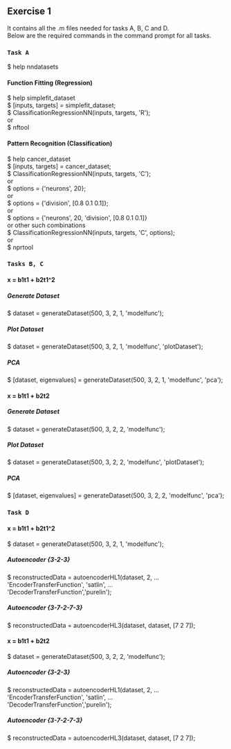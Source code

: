 ## Exercise 1

It contains all the .m files needed for tasks A, B, C and D. <br />
Below are the required commands in the command prompt for all tasks.

### `Task A`

$ help nndatasets

#### Function Fitting (Regression) <br />
$ help simplefit_dataset <br />
$ [inputs, targets] = simplefit_dataset; <br />
$ ClassificationRegressionNN(inputs, targets, 'R'); <br />
or <br />
$ nftool 

#### Pattern Recognition (Classification) <br />
$ help cancer_dataset <br />
$ [inputs, targets] = cancer_dataset; <br />
$ ClassificationRegressionNN(inputs, targets, 'C'); <br />
or <br />
$ options = {'neurons', 20}; <br />
or <br />
$ options = {'division', [0.8 0.1 0.1]}; <br />
or <br />
$ options = {'neurons', 20, 'division', [0.8 0.1 0.1]} <br />
or other such combinations <br />
$ ClassificationRegressionNN(inputs, targets, 'C', options); <br />
or <br />
$ nprtool


### `Tasks B, C`

#### x = b1t1 + b2t1^2 

##### Generate Dataset
$ dataset = generateDataset(500, 3, 2, 1, 'modelfunc');

##### Plot Dataset
$ dataset = generateDataset(500, 3, 2, 1, 'modelfunc', 'plotDataset');

##### PCA
$ [dataset, eigenvalues] = generateDataset(500, 3, 2, 1, 'modelfunc', 'pca');


#### x = b1t1 + b2t2 

##### Generate Dataset
$ dataset = generateDataset(500, 3, 2, 2, 'modelfunc');

##### Plot Dataset
$ dataset = generateDataset(500, 3, 2, 2, 'modelfunc', 'plotDataset');

##### PCA
$ [dataset, eigenvalues] = generateDataset(500, 3, 2, 2, 'modelfunc', 'pca');



### `Task D`

#### x = b1t1 + b2t1^2 
$ dataset = generateDataset(500, 3, 2, 1, 'modelfunc');

##### Autoencoder {3-2-3}
$ reconstructedData = autoencoderHL1(dataset, 2, ... <br />
                                    'EncoderTransferFunction', 'satlin', ... <br />
                                    'DecoderTransferFunction','purelin');
##### Autoencoder {3-7-2-7-3}
$ reconstructedData = autoencoderHL3(dataset, dataset, [7 2 7]);

#### x = b1t1 + b2t2 
$ dataset = generateDataset(500, 3, 2, 2, 'modelfunc');

##### Autoencoder {3-2-3}
$ reconstructedData = autoencoderHL1(dataset, 2, ... <br />
                                    'EncoderTransferFunction', 'satlin', ... <br />
                                    'DecoderTransferFunction','purelin');
##### Autoencoder {3-7-2-7-3}
$ reconstructedData = autoencoderHL3(dataset, dataset, [7 2 7]);
